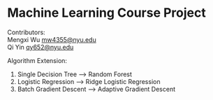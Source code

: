 # Machine Learning Course Project
Contributors:<br />
Mengxi Wu mw4355@nyu.edu<br />
Qi Yin qy652@nyu.edu<br />

Algorithm Extension:
1. Single Decision Tree --> Random Forest  
2. Logistic Regression --> Ridge Logistic Regression  
3. Batch Gradient Descent --> Adaptive Gradient Descent  
